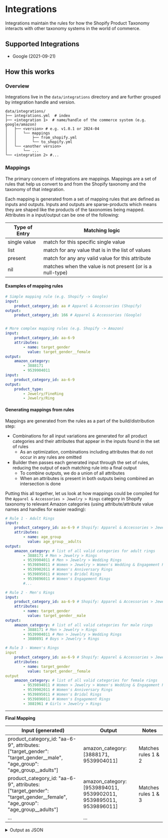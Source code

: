 # Integrations
Integrations maintain the rules for how the Shopify Product Taxonomy interacts with other taxonomy systems in the world of commerce.

## Supported Integrations
- Google (2021-09-21)

## How this works
### Overview

Integrations live in the `data/integrations` directory and are further grouped by integration handle and version.

```
data/integrations/
├── integrations.yml  # index
├── <integration 1>  # name/handle of the commerce system (e.g. google/amazon)
│   ├── <version> # e.g. v1.0.1 or 2024-04
│   │   └── mappings
│   │       ├── from_shopify.yml
│   │       └── to_shopify.yml
│   └── <another version>
│       └── ...
└── <integration 2> #...
```

### Mappings
The primary concern of integrations are mappings. Mappings are a set of rules that help us convert to and from the Shopify taxonomy and the taxonomy of that integration.

Each mapping is generated from a set of mapping rules that are defined as inputs and outputs. Inputs and outputs are sparse-products which means they are shaped like the products of the taxonomies being mapped. Attributes in a input/output can be one of the following:

| Type of Entry | Matching logic |
|---------------|----------------|
| single value |match for this specific single value |
| list | match for any value that is in the list of values |
| present | match for any any valid value for this attribute |
| nil | matches when the value is not present (or is a null-type) |

#### Examples of mapping rules

```yaml
# Simple mapping rule (e.g. Shopify -> Google)
input:
    product_category_id: aa # Apparel & Accessories (Shopify)
output:
    product_category_id: 166 # Apparel & Accessories (Google)


# More complex mapping rules (e.g. Shopify -> Amazon)
input:
    product_category_id: aa-6-9
    attributes:
        - name: target_gender
          value: target_gender__female
output:
    amazon_category:
        - 3888171
        - 9539904011
input:
    product_category_id: aa-6-9
output:
    product_type:
        - Jewelry/FineRing
        - Jewelry/Ring

```

#### Generating mappings from rules
Mappings are generated from the rules as a part of the build/distribution step:
- Combinations for all input variations are generated for all product categories and their attributes that appear in the inputs found in the set of rules
  - As an optimization, combinations including attributes that do not occur in any rules are omitted
- Builder then passes each generated input through the set of rules, reducing the output of each matching rule into a final output
  - To combine outputs, we do a union of all attributes
  - When an attributes is present in both outputs being combined an intersection is done

Putting this all together, let us look at how mappings could be compiled for the `Apparel & Accessories > Jewelry > Rings` category in Shopify taxonomy to relevant Amazon categories (using attribute/attribute value names and handles for easier reading):

```yaml
# Rule 1 - Adult Rings
input:
    product_category_id: aa-6-9 # Shopify: Apparel & Accessories > Jewelry > Rings
    attributes:
        - name: age_group
          value: age_group__adults
output:
    amazon_category: # list of all valid categories for adult rings
        - 3888171 # Men > Jewelry > Rings
        - 9539904011 # Men > Jewelry > Wedding Rings
        - 9539894011 # Women > Jewelry > Women's Wedding & Engagement Rings
        - 9539902011 # Women's Anniversary Rings
        - 9539895011 # Women's Bridal Rings
        - 9539896011 # Women's Engagement Rings
        #...
```

```yaml
# Rule 2 - Men's Rings
input:
    product_category_id: aa-6-9 # Shopify: Apparel & Accessories > Jewelry > Rings
    attributes:
        - name: target_gender
          value: target_gender__male
output:
    amazon_category: # list of all valid categories for male rings
        - 3888171 # Men > Jewelry > Rings
        - 9539904011 # Men > Jewelry > Wedding Rings
        - 3880891 # Boys > Jewelry > Rings
```

```yaml
# Rule 3 - Women's Rings
input
    product_category_id: aa-6-9 # Shopify: Apparel & Accessories > Jewelry > Rings
    attributes:
        - name: target_gender
          value: target_gender__female
output
    amazon_category: # list of all valid categories for female rings
        - 9539894011 # Women > Jewelry > Women's Wedding & Engagement Rings
        - 9539902011 # Women's Anniversary Rings
        - 9539895011 # Women's Bridal Rings
        - 9539896011 # Women's Engagement Rings
        - 3881961 # Girls > Jewelry > Rings
```

---

**Final Mapping**

| Input (generated) | Output | Notes
|--------|--------|--------|
| product_category_id: "aa-6-9", attributes: ["target_gender": "target_gender__male", "age_group": "age_group__adults"] | amazon_category: [3888171, 9539904011] | Matches rules 1 & 2 |
| product_category_id: "aa-6-9", attributes: ["target_gender": "target_gender__female", "age_group": "age_group__adults"] | amazon_category: [9539894011, 9539902011, 9539895011, 9539896011]| Matches rules 1 & 3 |
| ... | ... ||

<details>
<summary>Output as JSON</summary>

```json
[
    {
        "input": {
            "product_category_id": "aa-6-9",
            "attributes": [
                {
                    "name": "target_gender",
                    "value": "target_gender__male"
                },
                {
                    "name": "age_group",
                    "value": "age_group__adults"
                }
            ]
        },
        "output": {
            "amazon_category": [3888171, 9539904011]
        }
    },
    {
        "input": {
            "product_category_id": "aa-6-9",
            "attributes": [
                {
                    "name": "target_gender",
                    "value": "target_gender__female"
                },
                {
                    "name": "age_group",
                    "value": "age_group__adults"
                }
            ]
        },
        "output": {
            "amazon_category": [9539894011, 9539902011, 9539895011, 9539896011]
        }
    }
]

```
</details>
